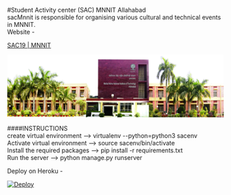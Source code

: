 
#Student Activity center (SAC) MNNIT Allahabad <br>
sacMnnit is responsible for organising various cultural and technical events in MNNIT.<br>
Website - <br>

[SAC19 | MNNIT](http://sac.mnnit.ac.in/) <br>

<img src="./SacMnnit/static/images/slider.jpg">

<br>


####INSTRUCTIONS
<br>
create virtual environment -->  virtualenv --python=python3 sacenv <br>
Activate virtual environment -->   source sacenv/bin/activate <br>
Install the required packages --> pip install -r requirements.txt <br>
Run the server -->  python manage.py runserver <br>



Deploy on Heroku - 

[![Deploy](https://www.herokucdn.com/deploy/button.svg)](https://heroku.com/deploy)

